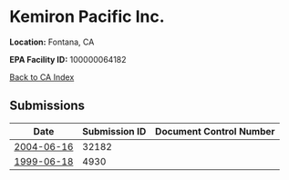 # Kemiron Pacific Inc.

**Location:** Fontana, CA

**EPA Facility ID:** 100000064182

[Back to CA Index](../../index.md)

## Submissions

| Date | Submission ID | Document Control Number |
|------|--------------|-------------------------|
| [2004-06-16](submissions/32182.md) | 32182 |  |
| [1999-06-18](submissions/4930.md) | 4930 |  |
